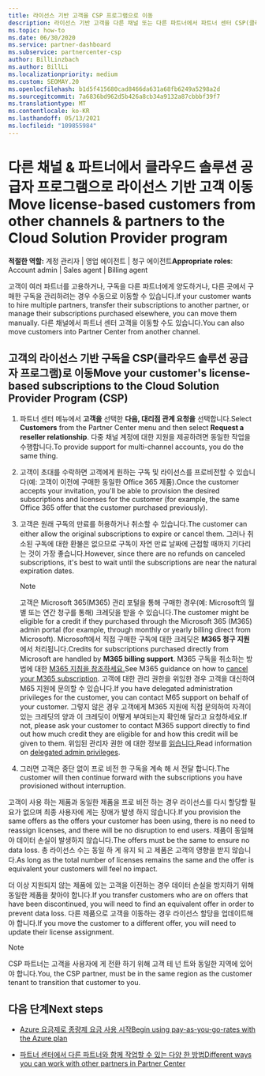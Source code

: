 ```yaml
---
title: 라이선스 기반 고객을 CSP 프로그램으로 이동
description: 라이선스 기반 고객을 다른 채널 또는 다른 파트너에서 파트너 센터 CSP(클라우드 솔루션 공급자) 프로그램으로 이동하는 방법을 알아봅니다.
ms.topic: how-to
ms.date: 06/30/2020
ms.service: partner-dashboard
ms.subservice: partnercenter-csp
author: BillLinzbach
ms.author: BillLi
ms.localizationpriority: medium
ms.custom: SEOMAY.20
ms.openlocfilehash: b1d5f415680cad8466da631a68fb6249a5298a2d
ms.sourcegitcommit: 7a6836bd962d5b426a8cb34a9132a87cbbbf39f7
ms.translationtype: MT
ms.contentlocale: ko-KR
ms.lasthandoff: 05/13/2021
ms.locfileid: "109855984"
---
```

# <a name="move-license-based-customers-from-other-channels--partners-to-the-cloud-solution-provider-program"></a><span data-ttu-id="87f35-103">다른 채널 & 파트너에서 클라우드 솔루션 공급자 프로그램으로 라이선스 기반 고객 이동</span><span class="sxs-lookup"><span data-stu-id="87f35-103">Move license-based customers from other channels & partners to the Cloud Solution Provider program</span></span>

<span data-ttu-id="87f35-104">**적절한 역할:** 계정 관리자 | 영업 에이전트 | 청구 에이전트</span><span class="sxs-lookup"><span data-stu-id="87f35-104">**Appropriate roles**: Account admin | Sales agent | Billing agent</span></span>

<span data-ttu-id="87f35-105">고객이 여러 파트너를 고용하거나, 구독을 다른 파트너에게 양도하거나, 다른 곳에서 구매한 구독을 관리하려는 경우 수동으로 이동할 수 있습니다.</span><span class="sxs-lookup"><span data-stu-id="87f35-105">If your customer wants to hire multiple partners, transfer their subscriptions to another partner, or manage their subscriptions purchased elsewhere, you can move them manually.</span></span> <span data-ttu-id="87f35-106">다른 채널에서 파트너 센터 고객을 이동할 수도 있습니다.</span><span class="sxs-lookup"><span data-stu-id="87f35-106">You can also move customers into Partner Center from another channel.</span></span>

## <a name="move-your-customers-license-based-subscriptions-to-the-cloud-solution-provider-program-csp"></a><span data-ttu-id="87f35-107">고객의 라이선스 기반 구독을 CSP(클라우드 솔루션 공급자 프로그램)로 이동</span><span class="sxs-lookup"><span data-stu-id="87f35-107">Move your customer's license-based subscriptions to the Cloud Solution Provider Program (CSP)</span></span>

1. <span data-ttu-id="87f35-108">파트너 센터 메뉴에서 **고객을** 선택한 **다음, 대리점 관계 요청을** 선택합니다.</span><span class="sxs-lookup"><span data-stu-id="87f35-108">Select **Customers** from the Partner Center menu and then select **Request a reseller relationship**.</span></span> <span data-ttu-id="87f35-109">다중 채널 계정에 대한 지원을 제공하려면 동일한 작업을 수행합니다.</span><span class="sxs-lookup"><span data-stu-id="87f35-109">To provide support for multi-channel accounts, you do the same thing.</span></span>

2. <span data-ttu-id="87f35-110">고객이 초대를 수락하면 고객에게 원하는 구독 및 라이선스를 프로비전할 수 있습니다(예: 고객이 이전에 구매한 동일한 Office 365 제품).</span><span class="sxs-lookup"><span data-stu-id="87f35-110">Once the customer accepts your invitation, you'll be able to provision the desired subscriptions and licenses for the customer (for example, the same Office 365 offer that the customer purchased previously).</span></span>

3. <span data-ttu-id="87f35-111">고객은 원래 구독의 만료를 허용하거나 취소할 수 있습니다.</span><span class="sxs-lookup"><span data-stu-id="87f35-111">The customer can either allow the original subscriptions to expire or cancel them.</span></span> <span data-ttu-id="87f35-112">그러나 취소된 구독에 대한 환불은 없으므로 구독이 자연 만료 날짜에 근접할 때까지 기다리는 것이 가장 좋습니다.</span><span class="sxs-lookup"><span data-stu-id="87f35-112">However, since there are no refunds on canceled subscriptions, it's best to wait until the  subscriptions are near the natural expiration dates.</span></span>


   >[!NOTE]
   ><span data-ttu-id="87f35-113">고객은 Microsoft 365(M365) 관리 포털을 통해 구매한 경우(예: Microsoft의 월별 또는 연간 청구를 통해) 크레딧을 받을 수 있습니다.</span><span class="sxs-lookup"><span data-stu-id="87f35-113">The customer might be eligible for a credit if they purchased through the Microsoft 365 (M365) admin portal (for example, through monthly or yearly billing direct from Microsoft).</span></span> <span data-ttu-id="87f35-114">Microsoft에서 직접 구매한 구독에 대한 크레딧은 **M365 청구 지원** 에서 처리됩니다.</span><span class="sxs-lookup"><span data-stu-id="87f35-114">Credits for subscriptions purchased directly from Microsoft are handled by **M365 billing support**.</span></span> <span data-ttu-id="87f35-115">M365 구독을 취소하는 방법에 대한 [M365 지침을 참조하세요.](/microsoft-365/commerce/subscriptions/cancel-your-subscription)</span><span class="sxs-lookup"><span data-stu-id="87f35-115">See M365 guidance on how to [cancel your M365 subscription](/microsoft-365/commerce/subscriptions/cancel-your-subscription).</span></span> <span data-ttu-id="87f35-116">고객에 대한 관리 권한을 위임한 경우 고객을 대신하여 M65 지원에 문의할 수 있습니다.</span><span class="sxs-lookup"><span data-stu-id="87f35-116">If you have delegated administration privileges for the customer, you can contact M65 support on behalf of your customer.</span></span> <span data-ttu-id="87f35-117">그렇지 않은 경우 고객에게 M365 지원에 직접 문의하여 자격이 있는 크레딧의 양과 이 크레딧이 어떻게 부여되는지 확인해 달라고 요청하세요.</span><span class="sxs-lookup"><span data-stu-id="87f35-117">If not, please ask your customer to contact M365 support directly to find out how much credit they are eligible for and how this credit will be given to them.</span></span> <span data-ttu-id="87f35-118">위임된 관리자 권한 에 대한 정보를 [읽습니다.](customers-revoke-admin-privileges.md)</span><span class="sxs-lookup"><span data-stu-id="87f35-118">Read information on [delegated admin privileges](customers-revoke-admin-privileges.md).</span></span>


4. <span data-ttu-id="87f35-119">그러면 고객은 중단 없이 프로 비전 한 구독을 계속 해 서 전달 합니다.</span><span class="sxs-lookup"><span data-stu-id="87f35-119">The customer will then continue forward with the subscriptions you have provisioned without interruption.</span></span>

<span data-ttu-id="87f35-120">고객이 사용 하는 제품과 동일한 제품을 프로 비전 하는 경우 라이선스를 다시 할당할 필요가 없으며 최종 사용자에 게는 장애가 발생 하지 않습니다.</span><span class="sxs-lookup"><span data-stu-id="87f35-120">If you provision the same offers as the offers your customer has been using, there is no need to reassign licenses, and there will be no disruption to end users.</span></span> <span data-ttu-id="87f35-121">제품이 동일해야 데이터 손실이 발생하지 않습니다.</span><span class="sxs-lookup"><span data-stu-id="87f35-121">The offers must be the same to ensure no data loss.</span></span> <span data-ttu-id="87f35-122">총 라이선스 수는 동일 하 게 유지 되 고 제품은 고객의 영향을 받지 않습니다.</span><span class="sxs-lookup"><span data-stu-id="87f35-122">As long as the total number of licenses remains the same and the offer is equivalent your customers will feel no impact.</span></span>

<span data-ttu-id="87f35-123">더 이상 지원되지 않는 제품에 있는 고객을 이전하는 경우 데이터 손실을 방지하기 위해 동일한 제품을 찾아야 합니다.</span><span class="sxs-lookup"><span data-stu-id="87f35-123">If you transfer customers who are on offers that have been discontinued, you will need to find an equivalent offer in order to prevent data loss.</span></span> <span data-ttu-id="87f35-124">다른 제품으로 고객을 이동하는 경우 라이선스 할당을 업데이트해야 합니다.</span><span class="sxs-lookup"><span data-stu-id="87f35-124">If you move the customer to a different offer, you will need to update their license assignment.</span></span>

>[!NOTE]
> <span data-ttu-id="87f35-125">CSP 파트너는 고객을 사용자에 게 전환 하기 위해 고객 테 넌 트와 동일한 지역에 있어야 합니다.</span><span class="sxs-lookup"><span data-stu-id="87f35-125">You, the CSP partner, must be in the same region as the customer tenant to transition that customer to you.</span></span>

## <a name="next-steps"></a><span data-ttu-id="87f35-126">다음 단계</span><span class="sxs-lookup"><span data-stu-id="87f35-126">Next steps</span></span>

- [<span data-ttu-id="87f35-127">Azure 요금제로 종량제 요금 사용 시작</span><span class="sxs-lookup"><span data-stu-id="87f35-127">Begin using pay-as-you-go-rates with the Azure plan</span></span>](azure-plan-get-started.md)
 

- [<span data-ttu-id="87f35-128">파트너 센터에서 다른 파트너와 함께 작업할 수 있는 다양 한 방법</span><span class="sxs-lookup"><span data-stu-id="87f35-128">Different ways you can work with other partners in Partner Center</span></span>](work-with-other-partners.md)
